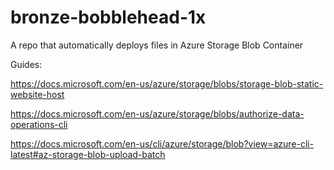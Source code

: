# bronze-bobblehead-1x
A repo that automatically deploys files in Azure Storage Blob Container

Guides:

https://docs.microsoft.com/en-us/azure/storage/blobs/storage-blob-static-website-host 

https://docs.microsoft.com/en-us/azure/storage/blobs/authorize-data-operations-cli 

https://docs.microsoft.com/en-us/cli/azure/storage/blob?view=azure-cli-latest#az-storage-blob-upload-batch
